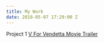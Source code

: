 ```yaml
---
title: My Work
date: 2018-05-07 17:29:00 Z
---
```


Project 1
<a href="https://esalladay.github.io/vforvendetta/">V For Vendetta Movie Trailer</a>